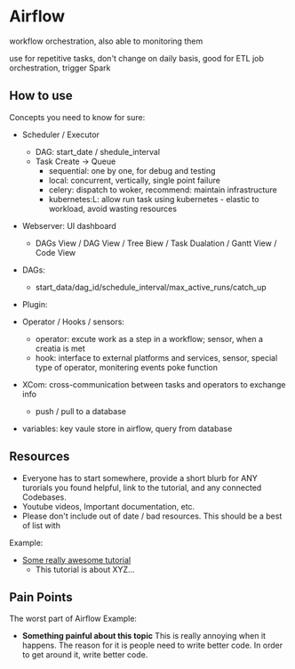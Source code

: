 # Airflow

workflow orchestration, also able to monitoring them

use for repetitive tasks, don't change on daily basis, good for ETL job orchestration, trigger Spark

## How to use 
Concepts you need to know for sure:
- Scheduler / Executor
    - DAG: start_date / shedule_interval
    - Task Create → Queue
        - sequential: one by one, for debug and testing
        - local: concurrent, vertically, single point failure
        - celery: dispatch to woker, recommend: maintain infrastructure
        - kubernetes:L: allow run task using kubernetes - elastic to workload, avoid wasting resources
- Webserver: UI dashboard
    - DAGs View / DAG View /  Tree Biew / Task Dualation / Gantt View / Code View
    
- DAGs:
    - start_data/dag_id/schedule_interval/max_active_runs/catch_up

- Plugin:
- Operator / Hooks / sensors:
    - operator: excute work as a step in a workflow; sensor, when a creatia is met
    - hook: interface to external platforms and services, sensor, special type of operator, monitering events poke function
- XCom: cross-communication between tasks and operators to exchange info
    - push / pull to a database
- variables: key vaule store in airflow, query from database


## Resources 
- Everyone has to start somewhere, provide a short blurb for ANY turorials you found helpful, link to the tutorial, and any connected Codebases. 
- Youtube videos, Important documentation, etc.
- Please don't include out of date / bad resources.  This should be a best of list with

Example:
- [Some really awesome tutorial](https://towardsdatascience.com/getting-started-with-apache-airflow-df1aa77d7b1b)
    - This tutorial is about XYZ...


## Pain Points 
The worst part of Airflow
Example:
- **Something painful about this topic**
This is really annoying when it happens.  The reason for it is people need to write better code.  In order to get around it, write better code.




